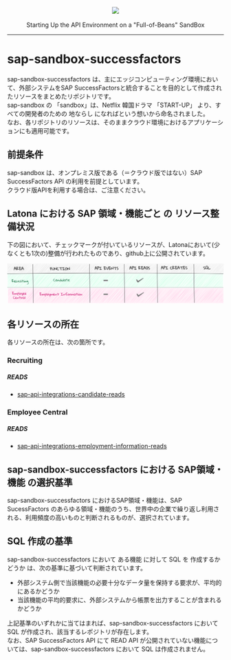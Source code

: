 <p align="center"> <img src="https://user-images.githubusercontent.com/91356865/144049159-1ebbd095-87d2-4a3c-81cb-277cc1d4c7b7.png" width="300"> </p> <p align="center"> Starting Up the API Environment on a "Full-of-Beans" SandBox </p>

***

# sap-sandbox-successfactors 
sap-sandbox-successfactors は、主にエッジコンピューティング環境において、外部システムをSAP SuccessFactorsと統合することを目的として作成されたリソースをまとめたリポジトリです。  
sap-sandbox の 「sandbox」は、Netflix 韓国ドラマ 「START-UP」 より、すべての開発者のための 地ならし になればという想いから命名されました。  
なお、各リポジトリのリソースは、そのままクラウド環境におけるアプリケーションにも適用可能です。  

## 前提条件  
sap-sandbox は、オンプレミス版である（＝クラウド版ではない）SAP SuccessFactors API の利用を前提としています。  
クラウド版APIを利用する場合は、ご注意ください。  

## Latona における SAP 領域・機能ごと の リソース整備状況    
下の図において、チェックマークが付いているリソースが、Latonaにおいて(少なくとも1次の)整備が行われたものであり、github上に公開されています。  

![リソース整備状況](documents/sucessfactors_sandbox.drawio.png)

## 各リソースの所在  
各リソースの所在は、次の箇所です。  

### Recruiting
##### READS

* [sap-api-integrations-candidate-reads](https://github.com/latonaio/sap-api-integrations-candidate-reads)

### Employee Central
##### READS

* [sap-api-integrations-employment-information-reads](https://github.com/latonaio/sap-api-integrations-employment-information-reads)

## sap-sandbox-successfactors における SAP領域・機能 の選択基準
sap-sandbox-successfactors におけるSAP領域・機能は、SAP SucessFactors のあらゆる領域・機能のうち、世界中の企業で繰り返し利用される、利用頻度の高いものと判断されるものが、選択されています。  

## SQL 作成の基準
sap-sandbox-successfactors において ある機能 に対して SQL を 作成するかどうか は、次の基準に基づいて判断されています。  

* 外部システム側で当該機能の必要十分なデータ量を保持する要求が、平均的にあるかどうか  
* 当該機能の平均的要求に、外部システムから帳票を出力することが含まれるかどうか  

上記基準のいずれかに当てはまれば、sap-sandbox-successfactors において SQL が作成され、該当するレポジトリが存在します。  
なお、SAP SuccessFactors API にて READ API が公開されていない機能については、sap-sandbox-successfactors において SQL は作成されません。  

